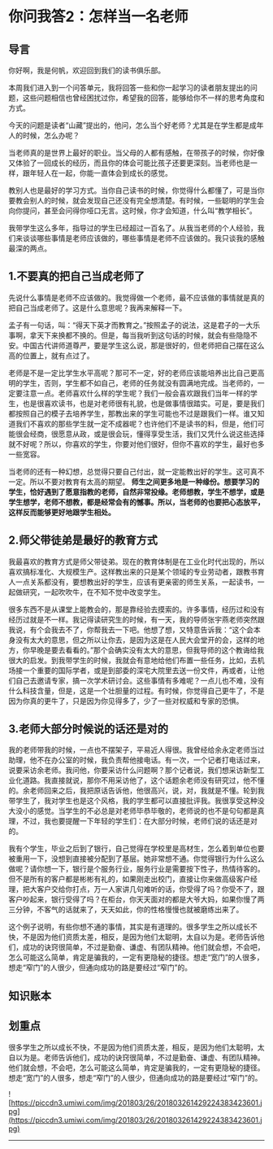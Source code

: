 # 你问我答2：怎样当一名老师

## 导言

你好啊，我是何帆，欢迎回到我们的读书俱乐部。

本周我们进入到一个问答单元，我将回答一些和你一起学习的读者朋友提出的问题，这些问题相信也曾经困扰过你，希望我的回答，能够给你不一样的思考角度和方式。

今天的问题是读者“山藏”提出的，他问，怎么当个好老师？尤其是在学生都是成年人的时候，怎么办呢？

当老师真的是世界上最好的职业。当父母的人都有感触，在带孩子的时候，你好像又体验了一回成长的经历，而且你的体会可能比孩子还要更深刻。当老师也是一样，跟年轻人在一起，你能一直体会到成长的感觉。

教别人也是最好的学习方式。当你自己读书的时候，你觉得什么都懂了，可是当你要教会别人的时候，就会发现自己还没有完全想清楚。有时候，一些聪明的学生会向你提问，甚至会问得你哑口无言。这时候，你才会知道，什么叫“教学相长”。

我带学生这么多年，指导过的学生已经超过一百名了。从我当老师的个人经验，我们来谈谈哪些事情是老师应该做的，哪些事情是老师不应该做的。我只谈我的感触最深的两点。

## 1.不要真的把自己当成老师了

先说什么事情是老师不应该做的。我觉得做一个老师，最不应该做的事情就是真的把自己当成老师了。这是什么意思呢？我再来解释一下。

孟子有一句话，叫：“得天下英才而教育之。”按照孟子的说法，这是君子的一大乐事啊，拿天下来换都不换的。但是，每当我听到这句话的时候，就会有些隐隐不安。中国古代讲师道尊严，要是学生这么说，那是很好的，但老师把自己摆在这么高的位置上，就有点过了。

老师是不是一定比学生水平高呢？那可不一定，好的老师应该能培养出比自己更高明的学生，否则，学生都不如自己，老师的任务就没有圆满地完成。当老师的，一定要注意一点。老师喜欢什么样的学生呢？我们一般会喜欢跟我们当年一样的学生，也是很喜欢读书，也是对老师很有礼貌，也是做事情很踏实。可是，要是我们都按照自己的模子去培养学生，那教出来的学生可能也不过是跟我们一样。谁又知道我们不喜欢的那些学生就一定不成器呢？也许他们不是读书的料，但是，他们可能很会经商，很愿意从政，或是很会玩，懂得享受生活，我们又凭什么说这些选择就不好呢？所以，你喜欢的学生，你要对他们很好，但你不喜欢的学生，最好也多一些宽容。

当老师的还有一种幻想，总觉得只要自己付出，就一定能教出好的学生。这可真不一定。所以不要对教育有太高的期望。 **师生之间更多地是一种缘份。想要学习的学生，恰好遇到了愿意指教的老师，自然非常投缘。老师想教，学生不想学，或是学生想学，老师不想教，都是经常会有的憾事。所以，当老师的也要把心态放平，这样反而能够更好地跟学生相处。**

## 2.师父带徒弟是最好的教育方式

我最喜欢的教育方式是师父带徒弟。现在的教育体制是在工业化时代出现的，所以喜欢搞标准化、大规模生产。这样教出来的只是某个领域的专业劳动者，跟教书育人一点关系都没有，要想教出好的学生，应该有更亲密的师生关系，一起读书，一起做研究，一起吹吹牛，在不知不觉中改变学生。

很多东西不是从课堂上能教会的，那是靠经验去摸索的。许多事情，经历过和没有经历过就是不一样。我记得读研究生的时候，有一天，我的导师张宇燕老师突然跟我说，有个会我去不了，你帮我去一下吧。他想了想，又特意告诉我：“这个会本身没有太大的意思，但之所以让你去，是因为这是在人民大会堂开的会，这样的地方，你早晚是要去看看的。”那个会确实没有太大的意思，但我导师的这个教诲给我很大的启发。到我带学生的时候，我就会有意地给他们布置一些任务，比如，去机场接一个重要的国际学者，或是到部委的深宅大院里去送一份文件，再或者，让他们自己去邀请专家，搞一次学术研讨会。这些事情有多难呢？一点儿也不难，没有什么科技含量，但是，这是一个壮胆量的过程。有时候，你觉得自己更牛了，不是因为你真的更牛了，只是因为你见得多了，少了一些对权威和专家的恐惧。

## 3.老师大部分时候说的话还是对的

我的老师带我的时候，一点也不摆架子，平易近人得很。我曾经给余永定老师当过助理，他不在办公室的时候，我负责帮他接电话。有一次，一个记者打电话过来，说要采访余老师。我问他，你要采访什么问题啊？那个记者说，我们想采访新型工业化道路。我直接就说，那你不用采访他了，这个话题余老师没有研究过，他不懂的。余老师回来之后，我把原话告诉他，他很高兴，说，对，我就是不懂。轮到我带学生了，我对学生也是这个风格，我的学生都可以直接批评我。我很享受这种没大没小的感觉。当学生的不必总是对老师毕恭毕敬的，老师说的也不是句句都是真理，不过，我也要提醒一下年轻的学生们：在大部分时候，老师们说的话还是对的。

我有个学生，毕业之后到了银行，自己觉得在学校里是高材生，怎么着到单位也要被重用一下，没想到直接被分配到了基层。她非常想不通。你觉得银行为什么这么做呢？请你想一下，银行是个服务行业，服务行业是需要按下性子，热情待客的。但不是所有的客户都是彬彬有礼的，如果刚走出校门，直接让你来做高级客户经理，把大客户交给你打点，万一人家讲几句难听的话，你受得了吗？你受不了，跟客户吵起来，银行受得了吗？在柜台，你天天面对的都是大爷大妈，如果你慢了两三分钟，不客气的话就来了，天天如此，你的性格慢慢也就被磨练出来了。

这个例子说明，有些你想不通的事情，其实是有道理的。很多学生之所以成长不快，不是因为他们资质太差，相反，是因为他们太聪明，太自以为是。老师告诉他们，成功的诀窍很简单，不过是勤奋、谦虚、有团队精神。他们就会想，不会吧，怎么可能这么简单，肯定是骗我的，一定有更隐秘的捷径。想走“宽门”的人很多，想走“窄门”的人很少，但通向成功的路是要经过“窄门”的。

## 知识账本

## 划重点

很多学生之所以成长不快，不是因为他们资质太差，相反，是因为他们太聪明，太自以为是。老师告诉他们，成功的诀窍很简单，不过是勤奋、谦虚、有团队精神。他们就会想，不会吧，怎么可能这么简单，肯定是骗我的，一定有更隐秘的捷径。想走“宽门”的人很多，想走“窄门”的人很少，但通向成功的路是要经过“窄门”的。

![https://piccdn3.umiwi.com/img/201803/26/201803261429224383423601.jpg](https://piccdn3.umiwi.com/img/201803/26/201803261429224383423601.jpg)

---
